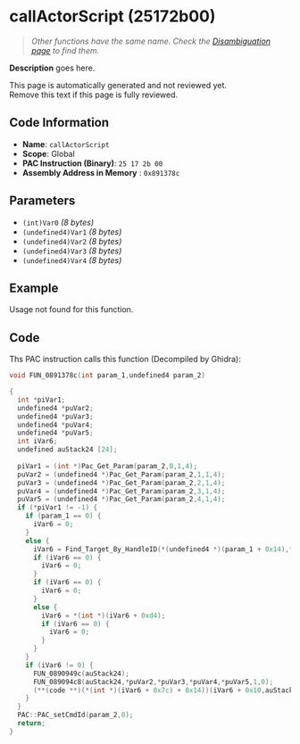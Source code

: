 # callActorScript (25172b00)

> *Other functions have the same name. Check the [Disambiguation page](./callActorScript.md) to find them.*

**Description** goes here.

This page is automatically generated and not reviewed yet.<br>Remove this text if this page is fully reviewed.

## Code Information

- **Name**: `callActorScript`
- **Scope**: Global
- **PAC Instruction (Binary)**: `25 17 2b 00`
- **Assembly Address in Memory** : `0x891378c`

## Parameters

- `(int)Var0` *(8 bytes)*
- `(undefined4)Var1` *(8 bytes)*
- `(undefined4)Var2` *(8 bytes)*
- `(undefined4)Var3` *(8 bytes)*
- `(undefined4)Var4` *(8 bytes)*

## Example

Usage not found for this function.

## Code

Ths PAC instruction calls this function (Decompiled by Ghidra):

```c
void FUN_0891378c(int param_1,undefined4 param_2)

{
  int *piVar1;
  undefined4 *puVar2;
  undefined4 *puVar3;
  undefined4 *puVar4;
  undefined4 *puVar5;
  int iVar6;
  undefined auStack24 [24];
  
  piVar1 = (int *)Pac_Get_Param(param_2,0,1,4);
  puVar2 = (undefined4 *)Pac_Get_Param(param_2,1,1,4);
  puVar3 = (undefined4 *)Pac_Get_Param(param_2,2,1,4);
  puVar4 = (undefined4 *)Pac_Get_Param(param_2,3,1,4);
  puVar5 = (undefined4 *)Pac_Get_Param(param_2,4,1,4);
  if (*piVar1 != -1) {
    if (param_1 == 0) {
      iVar6 = 0;
    }
    else {
      iVar6 = Find_Target_By_HandleID(*(undefined4 *)(param_1 + 0x14),*piVar1,1);
      if (iVar6 == 0) {
        iVar6 = 0;
      }
      if (iVar6 == 0) {
        iVar6 = 0;
      }
      else {
        iVar6 = *(int *)(iVar6 + 0xd4);
        if (iVar6 == 0) {
          iVar6 = 0;
        }
      }
    }
    if (iVar6 != 0) {
      FUN_0890949c(auStack24);
      FUN_089094c8(auStack24,*puVar2,*puVar3,*puVar4,*puVar5,1,0);
      (**(code **)(*(int *)(iVar6 + 0x7c) + 0x14))(iVar6 + 0x10,auStack24);
    }
  }
  PAC::PAC_setCmdId(param_2,0);
  return;
}
```

